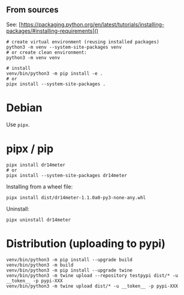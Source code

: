 ## From sources

See: [https://packaging.python.org/en/latest/tutorials/installing-packages/#installing-requirements]()

```commandline
# create virtual environment (reusing installed packages)
python3 -m venv --system-site-packages venv
# or create clean environment:
python3 -m venv venv

# install 
venv/bin/python3 -m pip install -e .
# or
pipx install --system-site-packages .
```

# Debian
Use `pipx`.

# pipx / pip

```commandline
pipx install dr14meter
# or 
pipx install --system-site-packages dr14meter
```

Installing from a wheel file:
```commandline
pipx install dist/dr14meter-1.1.0a0-py3-none-any.whl
```

Uninstall:
```commandline
pipx uninstall dr14meter
```

# Distribution (uploading to pypi)

```commandline
venv/bin/python3 -m pip install --upgrade build
venv/bin/python3 -m build
venv/bin/python3 -m pip install --upgrade twine
venv/bin/python3 -m twine upload --repository testpypi dist/* -u __token__ -p pypi-XXX
venv/bin/python3 -m twine upload dist/* -u __token__ -p pypi-XXX
```